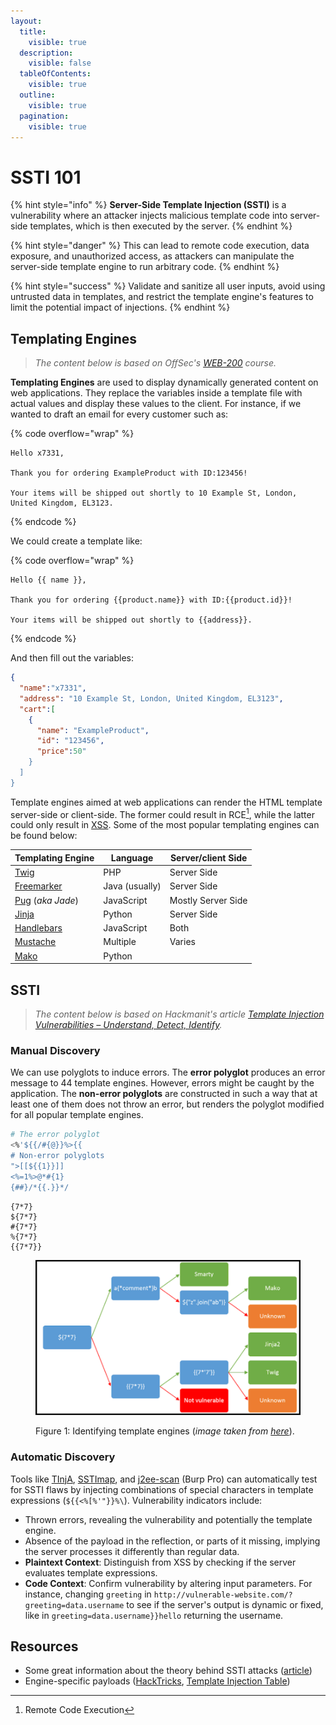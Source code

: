 ```yaml
---
layout:
  title:
    visible: true
  description:
    visible: false
  tableOfContents:
    visible: true
  outline:
    visible: true
  pagination:
    visible: true
---
```


# SSTI 101

{% hint style="info" %}
**Server-Side Template Injection (SSTI)** is a vulnerability where an attacker injects malicious template code into server-side templates, which is then executed by the server.
{% endhint %}

{% hint style="danger" %}
This can lead to remote code execution, data exposure, and unauthorized access, as attackers can manipulate the server-side template engine to run arbitrary code.
{% endhint %}

{% hint style="success" %}
Validate and sanitize all user inputs, avoid using untrusted data in templates, and restrict the template engine's features to limit the potential impact of injections.
{% endhint %}

## Templating Engines

> _The content below is based on OffSec's_ [_WEB-200_](https://www.offsec.com/courses/web-200/) _course._

**Templating Engines** are used to display dynamically generated content on web applications. They replace the variables inside a template file with actual values and display these values to the client. For instance, if we wanted to draft an email for every customer such as:&#x20;

{% code overflow="wrap" %}
```
Hello x7331,

Thank you for ordering ExampleProduct with ID:123456! 

Your items will be shipped out shortly to 10 Example St, London, United Kingdom, EL3123.
```
{% endcode %}

We could create a template like:

{% code overflow="wrap" %}
```
Hello {{ name }},

Thank you for ordering {{product.name}} with ID:{{product.id}}! 

Your items will be shipped out shortly to {{address}}.
```
{% endcode %}

And then fill out the variables:

```json
{
  "name":"x7331",
  "address": "10 Example St, London, United Kingdom, EL3123",
  "cart":[
    {
      "name": "ExampleProduct",
      "id": "123456",
      "price":50"
    }
  ]
}
```

Template engines aimed at web applications can render the HTML template server-side or client-side. The former could result in RCE[^1], while the latter could only result in [XSS](../xss/). Some of the most popular templating engines can be found below:

| Templating Engine           | Language       | Server/client Side |
| --------------------------- | -------------- | ------------------ |
| [Twig](twig.md)             | PHP            | Server Side        |
| [Freemarker](freemarker.md) | Java (usually) | Server Side        |
| [Pug](pug.md) (_aka Jade_)  | JavaScript     | Mostly Server Side |
| [Jinja](jinja.md)           | Python         | Server Side        |
| [Handlebars](handlebars.md) | JavaScript     | Both               |
| [Mustache](mustache.md)     | Multiple       | Varies             |
| [Mako](mako.md)             | Python         |                    |

## SSTI

> _The content below is based on Hackmanit's article_ [_Template Injection Vulnerabilities – Understand, Detect, Identify_](https://hackmanit.de/en/blog-en/178-template-injection-vulnerabilities-understand-detect-identify)_._

### Manual Discovery

We can use polyglots to induce errors. The **error polyglot** produces an error message to 44 template engines. However, errors might be caught by the application. The **non-error polyglots** are constructed in such a way that at least one of them does not throw an error, but renders the polyglot modified for all popular template engines.

```bash
# The error polyglot
<%'${{/#{@}}%>{{
# Non-error polyglots
">[[${{1}}]]
<%=1%>@*#{1}
{##}/*{{.}}*/
```

```
{7*7}
${7*7}
#{7*7}
%{7*7}
{{7*7}}
```

<figure><img src="../../../.gitbook/assets/ssti_portswigger_diagram.png" alt=""><figcaption><p>Figure 1: Identifying template engines (<em>image taken from</em> <a href="https://portswigger.net/web-security/server-side-template-injection"><em>here</em></a>).</p></figcaption></figure>

### Automatic Discovery

Tools like [TInjA](https://github.com/Hackmanit/TInjA), [SSTImap](https://github.com/vladko312/sstimap), and [j2ee-scan](https://github.com/PortSwigger/j2ee-scan) (Burp Pro) can automatically test for SSTI flaws by injecting combinations of special characters in template expressions (`${{<%[%'"}}%\`). Vulnerability indicators include:

* Thrown errors, revealing the vulnerability and potentially the template engine.
* Absence of the payload in the reflection, or parts of it missing, implying the server processes it differently than regular data.
* **Plaintext Context**: Distinguish from XSS by checking if the server evaluates template expressions.
* **Code Context**: Confirm vulnerability by altering input parameters. For instance, changing `greeting` in `http://vulnerable-website.com/?greeting=data.username` to see if the server's output is dynamic or fixed, like in `greeting=data.username}}hello` returning the username.

## Resources

* Some great information about the theory behind SSTI attacks ([article](https://hackmanit.de/en/blog-en/178-template-injection-vulnerabilities-understand-detect-identify))
* Engine-specific payloads ([HackTricks](https://book.hacktricks.wiki/en/pentesting-web/ssti-server-side-template-injection/index.html#exploits), [Template Injection Table](https://cheatsheet.hackmanit.de/template-injection-table/))

[^1]: Remote Code Execution
